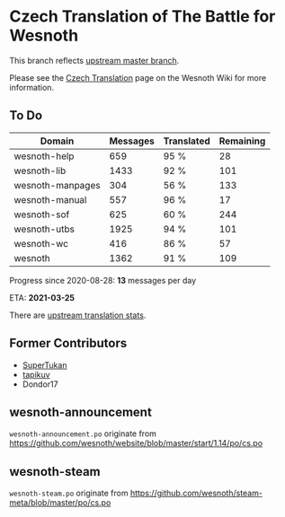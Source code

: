 # Czech Translation of The Battle for Wesnoth

This branch reflects [upstream master branch](https://github.com/wesnoth/wesnoth/tree/master).

Please see the [Czech Translation](https://wiki.wesnoth.org/CzechTranslation) page on the Wesnoth Wiki for more information.
## To Do

Domain | Messages | Translated | Remaining
------ | -------- | ---------- | ---------
wesnoth-help | 659 | 95 % | 28
wesnoth-lib | 1433 | 92 % | 101
wesnoth-manpages | 304 | 56 % | 133
wesnoth-manual | 557 | 96 % | 17
wesnoth-sof | 625 | 60 % | 244
wesnoth-utbs | 1925 | 94 % | 101
wesnoth-wc | 416 | 86 % | 57
wesnoth | 1362 | 91 % | 109

Progress since 2020-08-28: **13** messages per day

ETA: **2021-03-25**

There are [upstream translation stats](https://www.wesnoth.org/gettext/?view=langs&version=master&lang=cs).

## Former Contributors
- [SuperTukan](https://github.com/SuperTukan)
- [tapikuv](https://github.com/tapikuv)
- Dondor17

## wesnoth-announcement
`wesnoth-announcement.po` originate from https://github.com/wesnoth/website/blob/master/start/1.14/po/cs.po

## wesnoth-steam
`wesnoth-steam.po` originate from https://github.com/wesnoth/steam-meta/blob/master/po/cs.po
